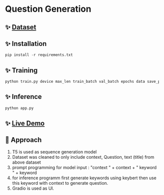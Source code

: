 # Question Generation


## ✨  [Dataset](https://www.kaggle.com/ananthu017/squad-csv-format)
## ✨  Installation
``` python
pip install -r requirements.txt
```
## ✨  Training 
``` python
python train.py device max_len train_batch val_batch epochs data save_path
```

## ✨  Inference
``` python
python app.py
```
## ✨   [Live Demo](https://huggingface.co/spaces/Vaibhavbrkn/Question-gen)

## 🚀 Approach 
1. T5 is used as sequence generation model
2. Dataset was cleaned to only include context, Question, text (title) from above dataset
3. prompt programming for model input : "context " + context + " keyword " + keyword
4. for inference programm first generate keywords using keybert then use this keyword with context to generate question.
5. Gradio is used as UI.
